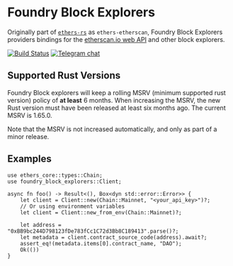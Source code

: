 # Foundry Block Explorers

Originally part of [`ethers-rs`] as `ethers-etherscan`, Foundry Block Explorers providers bindings for the [etherscan.io web API](https://docs.etherscan.io) and other block explorers.

[`ethers-rs`]: https://github.com/gakonst/ethers-rs

[![Build Status][actions-badge]][actions-url]
[![Telegram chat][telegram-badge]][telegram-url]

[actions-badge]: https://img.shields.io/github/actions/workflow/status/foundry-rs/block-explorers/ci.yml?branch=main&style=for-the-badge
[actions-url]: https://github.com/foundry-rs/block-explorers/actions?query=branch%3Amain
[telegram-badge]: https://img.shields.io/endpoint?color=neon&style=for-the-badge&url=https%3A%2F%2Ftg.sumanjay.workers.dev%2Ffoundry_rs
[telegram-url]: https://t.me/foundry_rs

## Supported Rust Versions

<!--
When updating this, also update:
- clippy.toml
- Cargo.toml
- .github/workflows/ci.yml
-->

Foundry Block explorers will keep a rolling MSRV (minimum supported rust version) policy of **at
least** 6 months. When increasing the MSRV, the new Rust version must have been
released at least six months ago. The current MSRV is 1.65.0.

Note that the MSRV is not increased automatically, and only as part of a minor
release.

## Examples

```rust,no_run
use ethers_core::types::Chain;
use foundry_block_explorers::Client;

async fn foo() -> Result<(), Box<dyn std::error::Error>> {
    let client = Client::new(Chain::Mainnet, "<your_api_key>")?;
    // Or using environment variables
    let client = Client::new_from_env(Chain::Mainnet)?;

    let address = "0xBB9bc244D798123fDe783fCc1C72d3Bb8C189413".parse()?;
    let metadata = client.contract_source_code(address).await?;
    assert_eq!(metadata.items[0].contract_name, "DAO");
    Ok(())
}
```
